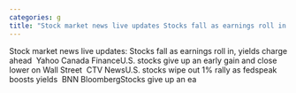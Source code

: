 ```yaml
---
categories: g
title: "Stock market news live updates Stocks fall as earnings roll in yields charge ahead  Yahoo Canada Finance"
---
```

Stock market news live updates: Stocks fall as earnings roll in, yields charge ahead&nbsp;&nbsp;Yahoo Canada FinanceU.S. stocks give up an early gain and close lower on Wall Street&nbsp;&nbsp;CTV NewsU.S. stocks wipe out 1% rally as fedspeak boosts yields&nbsp;&nbsp;BNN BloombergStocks give up an ea